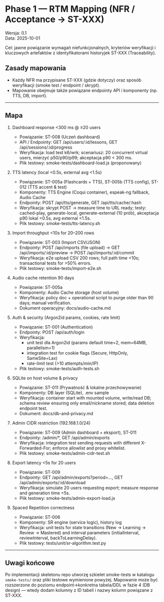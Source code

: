 # Phase 1 — RTM Mapping (NFR / Acceptance -> ST-XXX)

Wersja: 0.1  
Data: 2025-10-01

Cel: jawne powiązanie wymagań niefunkcjonalnych, kryteriów weryfikacji i kluczowych artefaktów z identyfikatorami historyjek ST-XXX (Traceability).

## Zasady mapowania
- Każdy NFR ma przypisane ST-XXX (gdzie dotyczy) oraz sposób weryfikacji (smoke test / endpoint / skrypt).
- Mapowanie obejmuje także powiązane endpointy API i komponenty (np. TTS, DB, import).

---

## Mapa

1) Dashboard response <300 ms @ ≤20 users
   - Powiązanie: ST-008 (Uczeń dashboard)
   - API / Endpointy: GET /api/users/:id/lessons, GET /api/sessions/:id/progress
   - Weryfikacja: load test k6/wrk; scenariusz: 20 concurrent virtual users, mierzyć p50/p90/p99; akceptacja p90 < 300 ms.
   - Plik testowy: smoke-tests/dashboard-load.js (proponowany)

2) TTS latency (local <0.5s, external avg <1.5s)
   - Powiązanie: ST-005a (Flashcards + TTS), ST-005b (TTS config), ST-012 (TTS accent & test)
   - Komponenty: TTS Engine (Coqui container), espeak-ng fallback, Audio Cache
   - Endpointy: POST /api/tts/generate, GET /api/tts/cache/:hash
   - Weryfikacja: skrypt POST -> measure time to URL ready; testy: cached-play, generate-local, generate-external (10 prób), akceptacja p90 lokal <0.5s, avg external <1.5s.
   - Plik testowy: smoke-tests/tts-latency.sh

3) Import throughput <10s for 20–200 rows
   - Powiązanie: ST-003 (Import CSV/JSON)
   - Endpointy: POST /api/imports (file upload) -> GET /api/imports/:id/preview -> POST /api/imports/:id/commit
   - Weryfikacja: e2e upload CSV 200 rows; full path time <10s; transactional tests for >50% errors.
   - Plik testowy: smoke-tests/import-e2e.sh

4) Audio cache retention 90 days
   - Powiązanie: ST-005a
   - Komponenty: Audio Cache storage (host volume)
   - Weryfikacja: policy doc + operational script to purge older than 90 days; manual verification.
   - Dokument operacyjny: docs/audio-cache.md

5) Auth & security (Argon2id params, cookies, rate limit)
   - Powiązanie: ST-001 (Authentication)
   - Endpointy: POST /api/auth/login
   - Weryfikacja:
     - unit test dla Argon2id (params default time=2, mem=64MB, parallelism=1)
     - integration test for cookie flags (Secure, HttpOnly, SameSite=Lax)
     - rate-limit test (>10 attempts/min/IP)
   - Plik testowy: smoke-tests/auth-tests.sh

6) SQLite on host volume & privacy
   - Powiązanie: ST-011 (Prywatność & lokalne przechowywanie)
   - Komponenty: DB layer (SQLite), .env sample
   - Weryfikacja: container start with mounted volume, write/read DB; schema review ensuring only email/nickname stored; data deletion endpoint test.
   - Dokument: docs/db-and-privacy.md

7) Admin CIDR restriction (192.168.1.0/24)
   - Powiązanie: ST-009 (Admin dashboard + eksport), ST-011
   - Endpointy: /admin/*, GET /api/admin/exports
   - Weryfikacja: integration test sending requests with different X-Forwarded-For; enforce allowlist and proxy whitelist.
   - Plik testowy: smoke-tests/admin-cidr-test.sh

8) Export latency <5s for 20 users
   - Powiązanie: ST-009
   - Endpointy: GET /api/admin/exports?period=..., GET /api/admin/exports/:id/download
   - Weryfikacja: simulate 20 users requesting export; measure response and generation time <5s.
   - Plik testowy: smoke-tests/admin-export-load.js

9) Spaced Repetition correctness
   - Powiązanie: ST-006
   - Komponenty: SR engine (service logic), history log
   - Weryfikacja: unit tests for state transitions (New -> Learning -> Review -> Mastered) and interval parameters (initialInterval, reviewInterval, backToLearningDelay).
   - Plik testowy: tests/unit/sr-algorithm.test.py

---

## Uwagi końcowe
Po implementacji skeletonu repo utworzę szkielet smoke-tests w katalogu `smoke-tests/` oraz pliki testowe wymienione powyżej. Mapowanie może być rozszerzone do poziomu endpoint->konkretna tabela/DDL w fazie 4 (DB design) — wtedy dodam kolumny z ID tabeli i nazwy kolumn powiązane z ST-XXX.